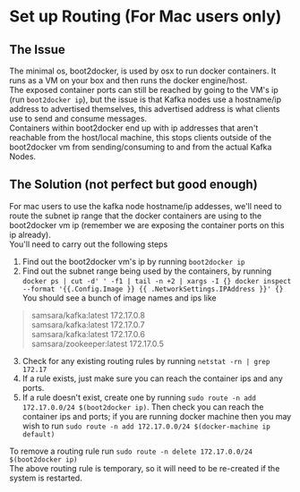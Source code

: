#  Set up Routing (For Mac users only)
## The Issue
The minimal os, boot2docker, is used by osx to run docker containers. It runs as a VM on your box and then runs the docker engine/host.  
The exposed container ports can still be reached by going to the VM's ip (run `boot2docker ip`), but the issue is that Kafka nodes use a hostname/ip address to advertised themselves, this advertised address is what clients use to send and consume messages.  
Containers within boot2docker end up with ip addresses that aren't reachable from the host/local machine, this stops clients outside of the boot2docker vm from sending/consuming to and from the actual Kafka Nodes.
## The Solution (not perfect but good enough) 
For mac users to use the kafka node hostname/ip addesses, we'll need to route the subnet ip range that the docker containers are using to the boot2docker vm ip (remember we are exposing the container ports on this ip already).  
You'll need to carry out the following steps  
1) Find out the boot2docker vm's ip by running ``boot2docker ip``   
2) Find out the subnet range being used by the containers, by running ``docker ps | cut -d' ' -f1 | tail -n +2 | xargs -I {} docker inspect --format '{{.Config.Image }} {{ .NetworkSettings.IPAddress }}' {}``  
You should see a bunch of image names and ips like
> samsara/kafka:latest 172.17.0.8  
> samsara/kafka:latest 172.17.0.7  
> samsara/kafka:latest 172.17.0.6  
> samsara/zookeeper:latest 172.17.0.5  

3) Check for any existing routing rules by running ``netstat -rn | grep 172.17``   
4) If a rule exists, just make sure you can reach the container ips and any ports.   
5) If a rule doesn't exist, create one by running ``sudo route -n add 172.17.0.0/24 $(boot2docker ip)``. Then check you can reach the container ips and ports; if you are running docker machine then you may wish to run ``sudo route -n add 172.17.0.0/24 $(docker-machine ip default)``

To remove a routing rule run ``sudo route -n delete 172.17.0.0/24 $(boot2docker ip)``   
The above routing rule is temporary, so it will need to be re-created if the system is restarted.  

